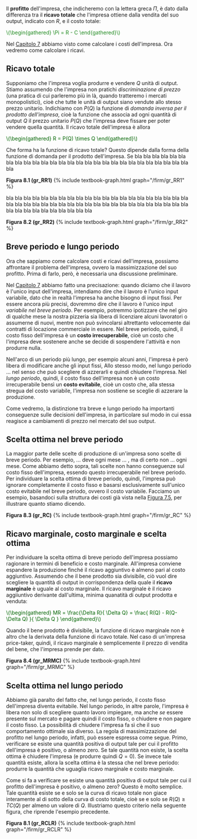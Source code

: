 


Il <b>profitto</b> dell'impresa, che indicheremo con la lettera greca $\Pi$, è dato dalla differenza tra il <b>ricavo totale</b> che l'impresa ottiene dalla vendita del suo output, indicato con $R$, e il costo totale:

<p><span style="color: Forestgreen;">
\(\begin{gathered}
 \Pi = R - C
\end{gathered}\)
</span></p>

Nel <a href="{{ site.baseurl }}/it/I/7/2">Capitolo 7</a> abbiamo visto come calcolare i costi dell'impresa. Ora vedremo come calcolare i ricavi.




<h2>Ricavo totale</h2>

Supponiamo che l'impresa voglia produrre e vendere $Q$ unità di output.
<span class="marginnote">
Stiamo assumendo che l'impresa non pratichi <i>discriminazione di prezzo</i> (una pratica di cui parleremo più in là, quando tratteremo i mercati monopolistici), cioè che tutte le unità di output siano vendute allo stesso prezzo unitario.
</span>
Indichiamo con $P(Q)$ la funzione di <i>domanda inversa per il prodotto dell'impresa</i>, cioè la funzione che associa ad ogni quantità di output $Q$ il prezzo unitario $P(Q)$ che l'impresa deve fissare per poter vendere quella quantità. Il ricavo totale dell'impresa è allora
<p><span style="color: Darkgreen;">
\(\begin{gathered}
 R = P(Q) \times Q
\end{gathered}\)
</span></p>
Che forma ha la funzione di ricavo totale? Questo dipende dalla forma della funzione di domanda per il prodotto dell'impresa. Se bla bla bla bla bla bla bla bla bla bla bla bla bla bla bla bla bla bla bla bla bla bla bla bla bla bla bla bla 

<a id="gr_RR1"><strong>Figura 8.1 (gr_RR1)</strong></a>
{% include textbook-graph.html graph="/firm/gr_RR1" %}

bla bla bla bla bla bla bla bla bla bla bla bla bla bla bla bla bla bla bla bla bla bla bla bla bla bla 
bla bla bla bla bla bla bla bla bla bla bla bla bla bla bla bla bla bla bla bla bla bla bla bla bla bla 

<a id="gr_RR2"><strong>Figura 8.2 (gr_RR2)</strong></a>
{% include textbook-graph.html graph="/firm/gr_RR2" %}










































<h2>Breve periodo e lungo periodo</h2>

Ora che sappiamo come calcolare costi e ricavi dell'impresa, possiamo affrontare il problema dell'impresa, ovvero la massimizzazione del suo profitto. Prima di farlo, però, è necessaria una discussione preliminare. 

Nel <a href="{{ site.baseurl }}/it/I/7/2#SUBSEC_PC-it">Capitolo 7</a> abbiamo fatto una precisazione: quando diciamo che il lavoro è l'unico input dell'impresa, intendiamo dire che il lavoro è l'unico input variabile, dato che in realtà l'impresa ha anche bisogno di input fissi. Per essere ancora più precisi, dovremmo dire che il lavoro è l'unico input <i>variabile nel breve periodo</i>. Per esempio, 
potremmo ipotizzare che nel giro di qualche mese la nostra pizzeria sia libera di licenziare alcuni lavoratori o assumerne di nuovi, mentre non può svincolarsi altrettanto velocemente dai contratti di locazione commerciale in essere. Nel breve periodo, quindi, il costo fisso dell'impresa è un <b>costo irrecuperabile</b>, cioè un costo che l'impresa deve sostenere anche se decide di sospendere l'attività e non produrre nulla.

Nell'arco di un periodo più lungo, per esempio alcuni anni, l'impresa è però libera di modificare anche gli input fissi,
<span class="marginnote">
Allo stesso modo, nel lungo periodo ...
</span>
nel senso che può scegliere di azzerarli e quindi chiudere l'impresa. Nel <i>lungo periodo</i>, quindi, il costo fisso dell'impresa non è un costo irrecuperabile bensì un <b>costo evitabile</b>, cioè un costo che, alla stessa stregua del costo variabile, l'impresa non sostiene se sceglie di azzerare la produzione.

Come vedremo, la distinzione tra breve e lungo periodo ha importanti conseguenze sulle decisioni dell'impresa, in particolare sul modo in cui essa reagisce a cambiamenti di prezzo nel mercato del suo output.






















<h2>Scelta ottima nel breve periodo</h2>

La maggior parte delle scelte di produzione di un'impresa sono scelte di breve periodo. Per esempio, ... deve ogni mese ... , ma di certo non ... ogni mese. Come abbiamo detto sopra, tali scelte non hanno conseguenze sul costo fisso dell'impresa, essendo questo irrecuperabile nel breve periodo. Per individuare la scelta ottima di breve periodo, quindi, l'impresa può ignorare completamente il costo fisso e basarsi esclusivamente sull'unico costo evitabile nel breve periodo, ovvero il costo variabile. Facciamo un esempio, basandoci sulla struttura dei costi già vista nella <a href="{{ site.baseurl }}/it/I/7/2#gr_fromLtoCbis">Figura 7.5</a>, per illustrare quanto stiamo dicendo.

<a id="gr_RC"><strong>Figura 8.3 (gr_RC)</strong></a>
{% include textbook-graph.html graph="/firm/gr_RC" %}




















<h2>Ricavo marginale, costo marginale e scelta ottima</h2>

Per individuare la scelta ottima di breve periodo dell'impresa possiamo ragionare in termini di beneficio e costo marginale. All'impresa conviene espandere la produzione finché il ricavo aggiuntivo è almeno pari al costo aggiuntivo. Assumendo che il bene prodotto sia divisibile, ciò vuol dire scegliere la quantità di output in corrispondenza della quale il <b>ricavo marginale</b> è uguale al costo marginale. Il ricavo marginale è il ricavo aggiiuntivo derivante dall'ultima, minima quanatità di output prodotta e venduta:

<p><span style="color: Darkgreen;">
\(\begin{gathered}
 MR = \frac{\Delta R}{ \Delta Q}  =  \frac{ R(Q) - R(Q-\Delta Q)    }{  \Delta Q   } 
\end{gathered}\)
</span></p>

Quando il bene prodotto è divisibile, la funzione di ricavo marginale non è altro che la derivata della funzione di ricavo totale. Nel caso di un'impresa price-taker, quindi, il ricavo marginale è semplicemente il prezzo di vendita del bene, che l'impresa prende per dato. 

<a id="gr_MRMC"><strong>Figura 8.4 (gr_MRMC)</strong></a>
{% include textbook-graph.html graph="/firm/gr_MRMC" %}
















<h2>Scelta ottima nel lungo periodo</h2>

Abbiamo già paralto del fatto che, nel lungo periodo, il costo fisso dell'impresa diventa evitabile. Nel lungo periodo, in altre parole, l'impresa è libera non solo di scegliere quanto lavoro impiegare, ma anche <i>se</i> essere presente sul mercato e pagare quindi il costo fisso, o chiudere e non pagare il costo fisso. La possibilità di chiudere l'impresa fa sì che il suo comportamento ottimale sia diverso. La regola di massimizzazione del profitto nel lungo periodo, infatti, può essere espressa come segue. Primo, verificare se esiste una quantità positiva di output tale per cui il profitto dell'impresa è positivo, o almeno zero. Se tale quantità non esiste, la scelta ottima è chiudere l'impresa (e produrre quindi $Q=0$). Se invece tale quantità esiste, allora la scelta ottima è la stessa che nel breve periodo: produrre la quantità che uguaglia ricavo marginale e costo marginale. 

Come si fa a verificare se esiste una quantità positiva di output tale per cui il profitto dell'impresa è positivo, o almeno zero? Questo è molto semplice. Tale quantità esiste se e solo se la curva di ricavo totale non giace interamente al di sotto della curva di costo totale, cioè se e solo se $R(Q)\geq TC(Q)$ per almeno un valore di $Q$. Illustriamo questo criterio nella seguente figura, che riprende l'esempio precedente.

<a id="gr_RCLR"><strong>Figura 8.1 (gr_RCLR)</strong></a>
{% include textbook-graph.html graph="/firm/gr_RCLR" %}





























